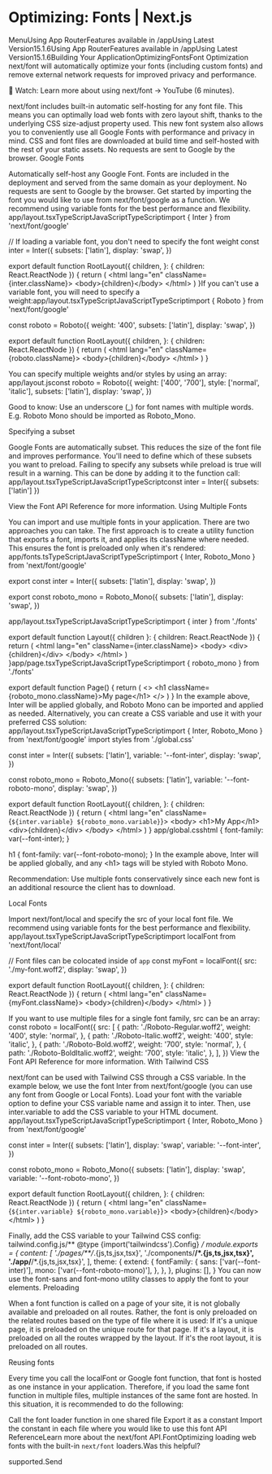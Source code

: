 # Optimizing: Fonts | Next.js

<p>MenuUsing App RouterFeatures available in /appUsing Latest Version15.1.6Using App RouterFeatures available in /appUsing Latest Version15.1.6Building Your ApplicationOptimizingFontsFont Optimization
next/font will automatically optimize your fonts (including custom fonts) and remove external network requests for improved privacy and performance.</p>
<p>🎥 Watch: Learn more about using next/font → YouTube (6 minutes).</p>
<p>next/font includes built-in automatic self-hosting for any font file. This means you can optimally load web fonts with zero layout shift, thanks to the underlying CSS size-adjust property used.
This new font system also allows you to conveniently use all Google Fonts with performance and privacy in mind. CSS and font files are downloaded at build time and self-hosted with the rest of your static assets. No requests are sent to Google by the browser.
Google Fonts</p>
<p>Automatically self-host any Google Font. Fonts are included in the deployment and served from the same domain as your deployment. No requests are sent to Google by the browser.
Get started by importing the font you would like to use from next/font/google as a function. We recommend using variable fonts for the best performance and flexibility.
app/layout.tsxTypeScriptJavaScriptTypeScriptimport { Inter } from 'next/font/google'</p>
<p>// If loading a variable font, you don't need to specify the font weight
const inter = Inter({
subsets: ['latin'],
display: 'swap',
})</p>
<p>export default function RootLayout({
children,
}: {
children: React.ReactNode
}) {
return (
&lt;html lang=&quot;en&quot; className={inter.className}&gt;
&lt;body&gt;{children}&lt;/body&gt;
&lt;/html&gt;
)
}If you can't use a variable font, you will need to specify a weight:app/layout.tsxTypeScriptJavaScriptTypeScriptimport { Roboto } from 'next/font/google'</p>
<p>const roboto = Roboto({
weight: '400',
subsets: ['latin'],
display: 'swap',
})</p>
<p>export default function RootLayout({
children,
}: {
children: React.ReactNode
}) {
return (
&lt;html lang=&quot;en&quot; className={roboto.className}&gt;
&lt;body&gt;{children}&lt;/body&gt;
&lt;/html&gt;
)
}</p>
<p>You can specify multiple weights and/or styles by using an array:
app/layout.jsconst roboto = Roboto({
weight: ['400', '700'],
style: ['normal', 'italic'],
subsets: ['latin'],
display: 'swap',
})</p>
<p>Good to know: Use an underscore (_) for font names with multiple words. E.g. Roboto Mono should be imported as Roboto_Mono.</p>
<p>Specifying a subset</p>
<p>Google Fonts are automatically subset. This reduces the size of the font file and improves performance. You'll need to define which of these subsets you want to preload. Failing to specify any subsets while preload is true will result in a warning.
This can be done by adding it to the function call:
app/layout.tsxTypeScriptJavaScriptTypeScriptconst inter = Inter({ subsets: ['latin'] })</p>
<p>View the Font API Reference for more information.
Using Multiple Fonts</p>
<p>You can import and use multiple fonts in your application. There are two approaches you can take.
The first approach is to create a utility function that exports a font, imports it, and applies its className where needed. This ensures the font is preloaded only when it's rendered:
app/fonts.tsTypeScriptJavaScriptTypeScriptimport { Inter, Roboto_Mono } from 'next/font/google'</p>
<p>export const inter = Inter({
subsets: ['latin'],
display: 'swap',
})</p>
<p>export const roboto_mono = Roboto_Mono({
subsets: ['latin'],
display: 'swap',
})</p>
<p>app/layout.tsxTypeScriptJavaScriptTypeScriptimport { inter } from './fonts'</p>
<p>export default function Layout({ children }: { children: React.ReactNode }) {
return (
&lt;html lang=&quot;en&quot; className={inter.className}&gt;
&lt;body&gt;
&lt;div&gt;{children}&lt;/div&gt;
&lt;/body&gt;
&lt;/html&gt;
)
}app/page.tsxTypeScriptJavaScriptTypeScriptimport { roboto_mono } from './fonts'</p>
<p>export default function Page() {
return (
&lt;&gt;
&lt;h1 className={roboto_mono.className}&gt;My page&lt;/h1&gt;
&lt;/&gt;
)
}
In the example above, Inter will be applied globally, and Roboto Mono can be imported and applied as needed.
Alternatively, you can create a CSS variable and use it with your preferred CSS solution:
app/layout.tsxTypeScriptJavaScriptTypeScriptimport { Inter, Roboto_Mono } from 'next/font/google'
import styles from './global.css'</p>
<p>const inter = Inter({
subsets: ['latin'],
variable: '--font-inter',
display: 'swap',
})</p>
<p>const roboto_mono = Roboto_Mono({
subsets: ['latin'],
variable: '--font-roboto-mono',
display: 'swap',
})</p>
<p>export default function RootLayout({
children,
}: {
children: React.ReactNode
}) {
return (
&lt;html lang=&quot;en&quot; className={<code>${inter.variable} ${roboto_mono.variable}</code>}&gt;
&lt;body&gt;
&lt;h1&gt;My App&lt;/h1&gt;
&lt;div&gt;{children}&lt;/div&gt;
&lt;/body&gt;
&lt;/html&gt;
)
}
app/global.csshtml {
font-family: var(--font-inter);
}</p>
<p>h1 {
font-family: var(--font-roboto-mono);
}
In the example above, Inter will be applied globally, and any &lt;h1&gt; tags will be styled with Roboto Mono.</p>
<p>Recommendation: Use multiple fonts conservatively since each new font is an additional resource the client has to download.</p>
<p>Local Fonts</p>
<p>Import next/font/local and specify the src of your local font file. We recommend using variable fonts for the best performance and flexibility.
app/layout.tsxTypeScriptJavaScriptTypeScriptimport localFont from 'next/font/local'</p>
<p>// Font files can be colocated inside of <code>app</code>
const myFont = localFont({
src: './my-font.woff2',
display: 'swap',
})</p>
<p>export default function RootLayout({
children,
}: {
children: React.ReactNode
}) {
return (
&lt;html lang=&quot;en&quot; className={myFont.className}&gt;
&lt;body&gt;{children}&lt;/body&gt;
&lt;/html&gt;
)
}</p>
<p>If you want to use multiple files for a single font family, src can be an array:
const roboto = localFont({
src: [
{
path: './Roboto-Regular.woff2',
weight: '400',
style: 'normal',
},
{
path: './Roboto-Italic.woff2',
weight: '400',
style: 'italic',
},
{
path: './Roboto-Bold.woff2',
weight: '700',
style: 'normal',
},
{
path: './Roboto-BoldItalic.woff2',
weight: '700',
style: 'italic',
},
],
})
View the Font API Reference for more information.
With Tailwind CSS</p>
<p>next/font can be used with Tailwind CSS through a CSS variable.
In the example below, we use the font Inter from next/font/google (you can use any font from Google or Local Fonts). Load your font with the variable option to define your CSS variable name and assign it to inter. Then, use inter.variable to add the CSS variable to your HTML document.
app/layout.tsxTypeScriptJavaScriptTypeScriptimport { Inter, Roboto_Mono } from 'next/font/google'</p>
<p>const inter = Inter({
subsets: ['latin'],
display: 'swap',
variable: '--font-inter',
})</p>
<p>const roboto_mono = Roboto_Mono({
subsets: ['latin'],
display: 'swap',
variable: '--font-roboto-mono',
})</p>
<p>export default function RootLayout({
children,
}: {
children: React.ReactNode
}) {
return (
&lt;html lang=&quot;en&quot; className={<code>${inter.variable} ${roboto_mono.variable}</code>}&gt;
&lt;body&gt;{children}&lt;/body&gt;
&lt;/html&gt;
)
}</p>
<p>Finally, add the CSS variable to your Tailwind CSS config:
tailwind.config.js/** @type {import('tailwindcss').Config} <em>/
module.exports = {
content: [
'./pages/**/</em>.{js,ts,jsx,tsx}',
'./components/<strong>/*.{js,ts,jsx,tsx}',
'./app/</strong>/*.{js,ts,jsx,tsx}',
],
theme: {
extend: {
fontFamily: {
sans: ['var(--font-inter)'],
mono: ['var(--font-roboto-mono)'],
},
},
},
plugins: [],
}
You can now use the font-sans and font-mono utility classes to apply the font to your elements.
Preloading</p>
<p>When a font function is called on a page of your site, it is not globally available and preloaded on all routes. Rather, the font is only preloaded on the related routes based on the type of file where it is used:
If it's a unique page, it is preloaded on the unique route for that page.
If it's a layout, it is preloaded on all the routes wrapped by the layout.
If it's the root layout, it is preloaded on all routes.</p>
<p>Reusing fonts</p>
<p>Every time you call the localFont or Google font function, that font is hosted as one instance in your application. Therefore, if you load the same font function in multiple files, multiple instances of the same font are hosted. In this situation, it is recommended to do the following:</p>
<p>Call the font loader function in one shared file
Export it as a constant
Import the constant in each file where you would like to use this font
API ReferenceLearn more about the next/font API.FontOptimizing loading web fonts with the built-in <code>next/font</code> loaders.Was this helpful?</p>
<p>supported.Send</p>
